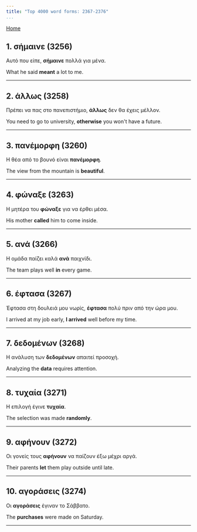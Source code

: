 ```yaml
---
title: "Top 4000 word forms: 2367-2376"
...
```


[Home](./) 

## 1. σήμαινε (3256)

Αυτό που είπε, **σήμαινε** πολλά για μένα.  

What he said **meant** a lot to me.

---

## 2. άλλως (3258)

Πρέπει να πας στο πανεπιστήμιο, **άλλως** δεν θα έχεις μέλλον.

You need to go to university, **otherwise** you won't have a future.

---

## 3. πανέμορφη (3260)

Η θέα από το βουνό είναι **πανέμορφη**.

The view from the mountain is **beautiful**.

---

## 4. φώναξε (3263)

Η μητέρα του **φώναξε** για να έρθει μέσα.

His mother **called** him to come inside.

---

## 5. ανά (3266)

Η ομάδα παίζει καλά **ανά** παιχνίδι.

The team plays well **in** every game.

---

## 6. έφτασα (3267)

Έφτασα στη δουλειά μου νωρίς, **έφτασα** πολύ πριν από την ώρα μου.  

I arrived at my job early, **I arrived** well before my time.

---

## 7. δεδομένων (3268)

Η ανάλυση των **δεδομένων** απαιτεί προσοχή.  

Analyzing the **data** requires attention.

---

## 8. τυχαία (3271)

Η επιλογή έγινε **τυχαία**.

The selection was made **randomly**.

---

## 9. αφήνουν (3272)

Οι γονείς τους **αφήνουν** να παίζουν έξω μέχρι αργά.

Their parents **let** them play outside until late.

---

## 10. αγοράσεις (3274)

Οι **αγοράσεις** έγιναν το Σάββατο.  

The **purchases** were made on Saturday.

---

